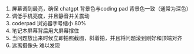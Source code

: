 1. 屏幕调到最亮，确保 chatgpt 背景色与coding pad 背景色一致（通常为深色）
2. 调低手机亮度，并且静音并关震动
3. coderpad 浏览器字号缩小 80%
4. 笔记本屏幕背后用大屏幕撑住
5. 当问题放出来时候立即拍照截图，斜着拍，并且将问题滚到刚好和顶端对齐
6. 远离摄像头 难以发现
